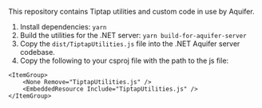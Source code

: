 This repository contains Tiptap utilities and custom code in use by Aquifer.

1. Install dependencies: `yarn`
2. Build the utilities for the .NET server: `yarn build-for-aquifer-server`
3. Copy the `dist/TiptapUtilities.js` file into the .NET Aquifer server codebase.
4. Copy the following to your csproj file with the path to the js file:

```
<ItemGroup>
    <None Remove="TiptapUtilities.js" />
    <EmbeddedResource Include="TiptapUtilities.js" />
</ItemGroup>
```
